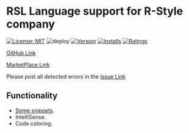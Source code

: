 # RSL Language support for R-Style company
[![License: MIT](https://img.shields.io/badge/License-MIT-brightgreen.svg)](https://opensource.org/licenses/MIT)
![deploy](https://github.com/alliluja/RSL/workflows/deploy/badge.svg?branch=master)
[![Version](https://vsmarketplacebadge.apphb.com/version-short/VeniaminRakov.rsl.svg)](https://marketplace.visualstudio.com/items?itemName=VeniaminRakov.rsl)
[![Installs](https://vsmarketplacebadge.apphb.com/installs-short/VeniaminRakov.rsl.svg)](https://marketplace.visualstudio.com/items?itemName=VeniaminRakov.rsl)
[![Ratings](https://vsmarketplacebadge.apphb.com/rating-short/VeniaminRakov.rsl.svg)](https://marketplace.visualstudio.com/items?itemName=VeniaminRakov.rsl)

 [GitHub Link](https://github.com/alliluja/RSL "Source, wiki, issue")

 [MarketPlace Link](https://marketplace.visualstudio.com/items?itemName=VeniaminRakov.rsl "Releases")
 
 Please post all detected errors in the [Issue Link](https://github.com/alliluja/RSL/issues "If any trouble")
 
## Functionality

* [Some snippets](https://github.com/alliluja/RSL/wiki/Snippets).
* IntelliSense.
* Code coloring.
